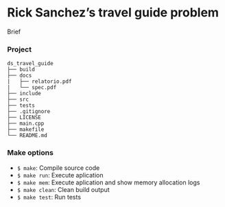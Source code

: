 # Rick Sanchez’s travel guide problem

Brief

### Project

```
ds_travel_guide
├── build
├── docs
|   ├── relatorio.pdf
|   └── spec.pdf
├── include
├── src
├── tests
├── .gitignore
├── LICENSE
├── main.cpp
├── makefile
└── README.md
```

### Make options

- `$ make`: Compile source code
- `$ make run`: Execute aplication
- `$ make mem`: Execute aplication and show memory allocation logs
- `$ make clean`: Clean build output
- `$ make test`: Run tests
